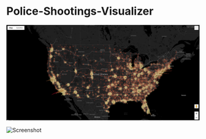 # Police-Shootings-Visualizer

![Screenshot](https://github.com/LYcheck/Police-Fatalities-Visualizer/blob/master/demo1.jpg?raw=true)

![Screenshot](https://github.com/LYcheck/Police-Fatalities-Visualizer/blob/master/demo2.jpg?raw=true)
